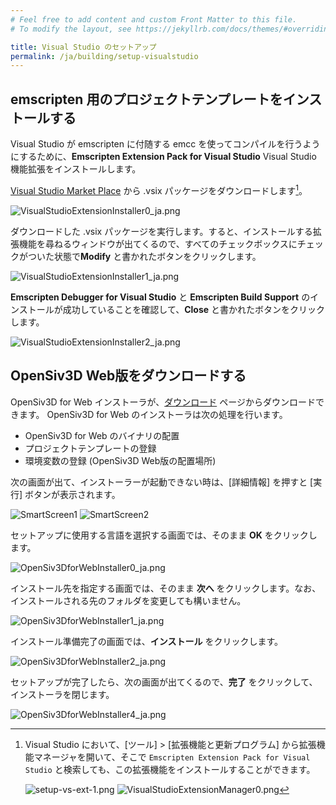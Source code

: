 ```yaml
---
# Feel free to add content and custom Front Matter to this file.
# To modify the layout, see https://jekyllrb.com/docs/themes/#overriding-theme-defaults

title: Visual Studio のセットアップ
permalink: /ja/building/setup-visualstudio
---
```


## emscripten 用のプロジェクトテンプレートをインストールする

Visual Studio が emscripten に付随する emcc を使ってコンパイルを行うようにするために、**Emscripten Extension Pack for Visual Studio** Visual Studio 機能拡張をインストールします。

[Visual Studio Market Place](https://marketplace.visualstudio.com/items?itemName=KamenokoSoft.emscripten-extensions) から .vsix パッケージをダウンロードします[^install-via-extension-manager]。

![VisualStudioExtensionInstaller0_ja.png](/assets/img/building/setup-visualstudio/VisualStudioExtensionInstaller0_ja.png)

ダウンロードした .vsix パッケージを実行します。すると、インストールする拡張機能を尋ねるウィンドウが出てくるので、すべてのチェックボックスにチェックがついた状態で**Modify** と書かれたボタンをクリックします。

![VisualStudioExtensionInstaller1_ja.png](/assets/img/building/setup-visualstudio/VisualStudioExtensionInstaller1_ja.png)

**Emscripten Debugger for Visual Studio** と **Emscripten Build Support** のインストールが成功していることを確認して、**Close** と書かれたボタンをクリックします。

![VisualStudioExtensionInstaller2_ja.png](/assets/img/building/setup-visualstudio/VisualStudioExtensionInstaller2_ja.png)

[^install-via-extension-manager]: Visual Studio において、[ツール] > [拡張機能と更新プログラム] から拡張機能マネージャを開いて、そこで `Emscripten Extension Pack for Visual Studio` と検索しても、この拡張機能をインストールすることができます。

    ![setup-vs-ext-1.png](/assets/img/building/setup-visualstudio/setup-vs-ext-1.png)
    ![VisualStudioExtensionManager0.png](/assets/img/building/setup-visualstudio/VisualStudioExtensionManager0.png)

## OpenSiv3D Web版をダウンロードする

OpenSiv3D for Web インストーラが、[ダウンロード](/ja/download) ページからダウンロードできます。
OpenSiv3D for Web のインストーラは次の処理を行います。

- OpenSiv3D for Web のバイナリの配置
- プロジェクトテンプレートの登録
- 環境変数の登録 (OpenSiv3D Web版の配置場所)

次の画面が出て、インストーラーが起動できない時は、\[詳細情報\] を押すと \[実行\] ボタンが表示されます。

![SmartScreen1](/assets/img/building/setup-visualstudio/smart-screen-guard-1.png)
![SmartScreen2](/assets/img/building/setup-visualstudio/smart-screen-guard-2.png)

セットアップに使用する言語を選択する画面では、そのまま **OK** をクリックします。

![OpenSiv3DforWebInstaller0_ja.png](/assets/img/building/setup-visualstudio/OpenSiv3DforWebInstaller0_ja.png)

インストール先を指定する画面では、そのまま **次へ** をクリックします。なお、インストールされる先のフォルダを変更しても構いません。

![OpenSiv3DforWebInstaller1_ja.png](/assets/img/building/setup-visualstudio/OpenSiv3DforWebInstaller1_ja.png)

インストール準備完了の画面では、**インストール** をクリックします。

![OpenSiv3DforWebInstaller2_ja.png](/assets/img/building/setup-visualstudio/OpenSiv3DforWebInstaller2_ja.png)

セットアップが完了したら、次の画面が出てくるので、**完了** をクリックして、インストーラを閉じます。

![OpenSiv3DforWebInstaller4_ja.png](/assets/img/building/setup-visualstudio/OpenSiv3DforWebInstaller4_ja.png)
